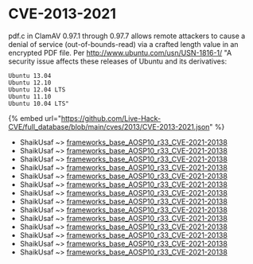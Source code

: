 # CVE-2013-2021

pdf.c in ClamAV 0.97.1 through 0.97.7 allows remote attackers to cause a denial of service (out-of-bounds-read) via a crafted length value in an encrypted PDF file. Per http://www.ubuntu.com/usn/USN-1816-1/
"A security issue affects these releases of Ubuntu and its derivatives:

    Ubuntu 13.04
    Ubuntu 12.10
    Ubuntu 12.04 LTS
    Ubuntu 11.10
    Ubuntu 10.04 LTS"

{% embed url="https://github.com/Live-Hack-CVE/full_database/blob/main/cves/2013/CVE-2013-2021.json" %}


* ShaikUsaf ~> [frameworks_base_AOSP10_r33_CVE-2021-20138](https://www.alice-snow.ru/2013/database/cve-2013-2021/frameworks_base_aosp10_r33_cve-2021-20138-shaikusaf)
* ShaikUsaf ~> [frameworks_base_AOSP10_r33_CVE-2021-20138](https://www.alice-snow.ru/2013/database/cve-2013-2021/frameworks_base_aosp10_r33_cve-2021-20138-shaikusaf)
* ShaikUsaf ~> [frameworks_base_AOSP10_r33_CVE-2021-20138](https://www.alice-snow.ru/2013/database/cve-2013-2021/frameworks_base_aosp10_r33_cve-2021-20138-shaikusaf)
* ShaikUsaf ~> [frameworks_base_AOSP10_r33_CVE-2021-20138](https://www.alice-snow.ru/2013/database/cve-2013-2021/frameworks_base_aosp10_r33_cve-2021-20138-shaikusaf)
* ShaikUsaf ~> [frameworks_base_AOSP10_r33_CVE-2021-20138](https://www.alice-snow.ru/2013/database/cve-2013-2021/frameworks_base_aosp10_r33_cve-2021-20138-shaikusaf)
* ShaikUsaf ~> [frameworks_base_AOSP10_r33_CVE-2021-20138](https://www.alice-snow.ru/2013/database/cve-2013-2021/frameworks_base_aosp10_r33_cve-2021-20138-shaikusaf)
* ShaikUsaf ~> [frameworks_base_AOSP10_r33_CVE-2021-20138](https://www.alice-snow.ru/2013/database/cve-2013-2021/frameworks_base_aosp10_r33_cve-2021-20138-shaikusaf)
* ShaikUsaf ~> [frameworks_base_AOSP10_r33_CVE-2021-20138](https://www.alice-snow.ru/2013/database/cve-2013-2021/frameworks_base_aosp10_r33_cve-2021-20138-shaikusaf)
* ShaikUsaf ~> [frameworks_base_AOSP10_r33_CVE-2021-20138](https://www.alice-snow.ru/2013/database/cve-2013-2021/frameworks_base_aosp10_r33_cve-2021-20138-shaikusaf)
* ShaikUsaf ~> [frameworks_base_AOSP10_r33_CVE-2021-20138](https://www.alice-snow.ru/2013/database/cve-2013-2021/frameworks_base_aosp10_r33_cve-2021-20138-shaikusaf)
* ShaikUsaf ~> [frameworks_base_AOSP10_r33_CVE-2021-20138](https://www.alice-snow.ru/2013/database/cve-2013-2021/frameworks_base_aosp10_r33_cve-2021-20138-shaikusaf)
* ShaikUsaf ~> [frameworks_base_AOSP10_r33_CVE-2021-20138](https://www.alice-snow.ru/2013/database/cve-2013-2021/frameworks_base_aosp10_r33_cve-2021-20138-shaikusaf)
* ShaikUsaf ~> [frameworks_base_AOSP10_r33_CVE-2021-20138](https://www.alice-snow.ru/2013/database/cve-2013-2021/frameworks_base_aosp10_r33_cve-2021-20138-shaikusaf)
* ShaikUsaf ~> [frameworks_base_AOSP10_r33_CVE-2021-20138](https://www.alice-snow.ru/2013/database/cve-2013-2021/frameworks_base_aosp10_r33_cve-2021-20138-shaikusaf)